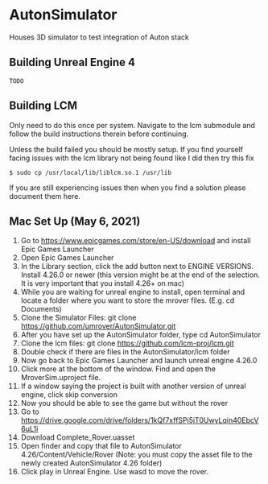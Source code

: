 # AutonSimulator
Houses 3D simulator to test integration of Auton stack

## Building Unreal Engine 4

`TODO`

## Building LCM
Only need to do this once per system. Navigate to the lcm submodule
and follow the build instructions therein before continuing.

Unless the build failed you should be mostly setup. If you find yourself
facing issues with the lcm library not being found like I did then try this fix

`
$ sudo cp /usr/local/lib/liblcm.so.1 /usr/lib
`

If you are still experiencing issues then when you find a solution please document them here.

## Mac Set Up (May 6, 2021)
1. Go to https://www.epicgames.com/store/en-US/download and install Epic Games Launcher
2. Open Epic Games Launcher
3. In the Library section, click the add button next to ENGINE VERSIONS. Install 4.26.0 or newer (this version might be at the end of the selection. It is very important that you install 4.26+ on mac)
4. While you are waiting for unreal engine to install, open terminal and locate a folder where you want to store the mrover files. (E.g. cd Documents)
5. Clone the Simulator Files: git clone https://github.com/umrover/AutonSimulator.git
6. After you have set up the AutonSimulator folder, type cd AutonSimulator 
7. Clone the lcm files: git clone https://github.com/lcm-proj/lcm.git
8. Double check if there are files in the AutonSimulator/lcm folder
9. Now go back to Epic Games Launcher and launch unreal engine 4.26.0
10. Click more at the bottom of the window. Find and open the MroverSim.uproject file. 
11. If a window saying the project is built with another version of unreal engine, click skip conversion
12. Now you should be able to see the game but without the rover
13. Go to https://drive.google.com/drive/folders/1kQf7xffSPj5jT0UwyLqin40EbcV6uL1i 
14. Download Complete_Rover.uasset
15. Open finder and copy that file to AutonSimulator 4.26/Content/Vehicle/Rover (Note: you must copy the asset file to the newly created AutonSimulator 4.26 folder)
16. Click play in Unreal Engine. Use wasd to move the rover. 
